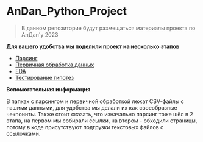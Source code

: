 # AnDan_Python_Project

> В данном репозиторие будут размещаться материалы проекта по АнДан'у 2023


**Для вашего удобства мы поделили проект на несколько этапов**
- [Парсинг](./parser)
- [Первичная обработка данных](./EDA_1)
- [EDA](./EDA_2)
- [Тестирование гипотез](./Hypothesis_ML)

**Вспомогательная информация** <br>

В папках с парсингом и первичной обработкой лежат CSV-файлы с нашими данными, для удобства мы делали их как своеобразные чекпоинты.
Также стоит сказать, что изначально парсинг тоже шёл в 2 этапа, на первом мы собирали ссылки, на втором - обходили страницы, потому в коде присутствуют подгрузки текстовых файлов с ссылочками.
